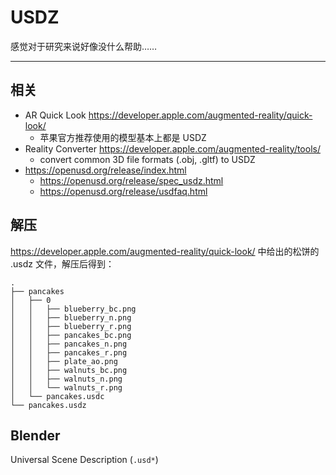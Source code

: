 # USDZ

感觉对于研究来说好像没什么帮助……

---

## 相关

- AR Quick Look https://developer.apple.com/augmented-reality/quick-look/
    - 苹果官方推荐使用的模型基本上都是 USDZ
- Reality Converter https://developer.apple.com/augmented-reality/tools/
    - convert common 3D file formats (.obj, .gltf) to USDZ
- https://openusd.org/release/index.html
    - https://openusd.org/release/spec_usdz.html
    - https://openusd.org/release/usdfaq.html

## 解压

https://developer.apple.com/augmented-reality/quick-look/ 中给出的松饼的 .usdz 文件，解压后得到：

```
.
├── pancakes
│   ├── 0
│   │   ├── blueberry_bc.png
│   │   ├── blueberry_n.png
│   │   ├── blueberry_r.png
│   │   ├── pancakes_bc.png
│   │   ├── pancakes_n.png
│   │   ├── pancakes_r.png
│   │   ├── plate_ao.png
│   │   ├── walnuts_bc.png
│   │   ├── walnuts_n.png
│   │   └── walnuts_r.png
│   └── pancakes.usdc
└── pancakes.usdz
```

## Blender

Universal Scene Description (`.usd*`)

